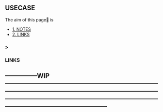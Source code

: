## USECASE
The aim of this page📝 is

<!-- TOC -->

- [1. NOTES](#1-notes)
- [2. LINKS](#2-links)

<!-- /TOC -->

### >

### LINKS

## —————WIP————————————————————————————————————————————————————————————————————————————————————————
